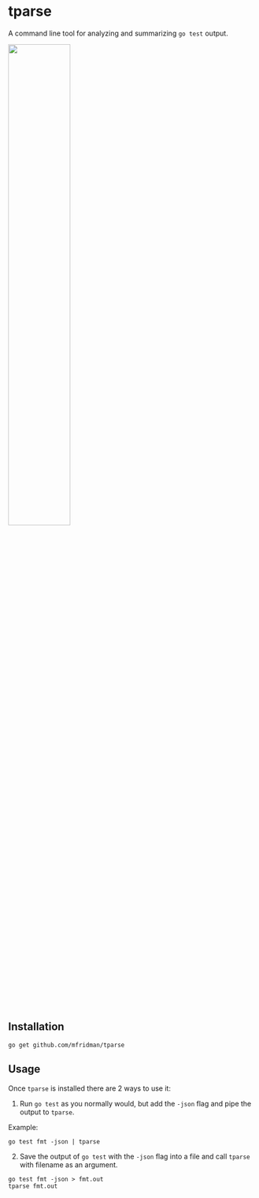 # tparse

A command line tool for analyzing and summarizing `go test` output.

<img src="https://raw.githubusercontent.com/mfridman/tparse/master/passing.png" width="50%" height="50%"/>

## Installation

    go get github.com/mfridman/tparse

## Usage

Once `tparse` is installed there are 2 ways to use it:

1. Run `go test` as you normally would, but add the `-json` flag and pipe the output to `tparse`.

Example:

```
go test fmt -json | tparse
```

2. Save the output of `go test` with the `-json` flag into a file and call `tparse` with filename as an argument.

```
go test fmt -json > fmt.out
tparse fmt.out
```